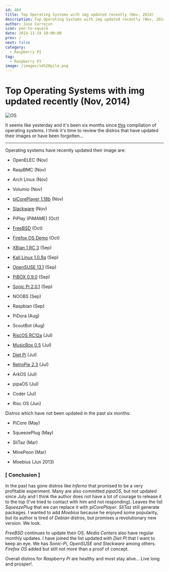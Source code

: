 ```yaml
---
id: 484
title: Top Operating Systems with img updated recently (Nov, 2014)
description: Top Operating Systems with img updated recently (Nov, 2014)
author: Jose Cerrejon
icon: pen-to-square
date: 2014-11-19 10:00:00
prev: /
next: false
category:
  - Raspberry PI
tag:
  - Raspberry PI
image: /images/sd%20pile.png
---
```


# Top Operating Systems with img updated recently (Nov, 2014)

![OS](/images/sd%20pile.png)

It seems like yesterday and it's been six months since [this](/post.php?id=400) compilation of operating systems. I think it's time to review the distros that have updated their images or have been forgotten...

- - -
Operating systems have recently updated their image are:

* OpenELEC (Nov)

* RaspBMC (Nov)

* Arch Linux (Nov)

* Volumio (Nov)

* [piCorePlayer 1.18b](https://sites.google.com/site/picoreplayer/home/download) (Nov)

* [Slackware](http://rpi.fatdog.eu/index.php?p=downloads) (Nov)

* PiPlay (PiMAME) (Oct)

* [FreeBSD](ftp://ftp.freebsd.org/pub/FreeBSD/snapshots/arm/armv6/ISO-IMAGES/11.0) (Oct)

* [Firefox OS Demo](https://wiki.mozilla.org/Foxberry_Pi_Demo) (Oct)

* [XBian 1 RC 3](http://sourceforge.net/projects/xbian/) (Sep)

* [Kali Linux 1.0.9a](http://cdimage.kali.org/kali-latest/armhf/kali-linux-1.0.9a-armhf.img.xz) (Sep)

* [OpenSUSE 13.1](http://download.opensuse.org/repositories/devel:/ARM:/13.1:/Contrib:/RaspberryPi/images/) (Sep)

* [PiBOX 0.9.0](http://www.graphics-muse.org/archives/pibox/0.9.0/) (Sep)

* [Sonic Pi 2.0.1](https://github.com/samaaron/sonic-pi/releases/tag/v2.0.1) (Sep)

* NOOBS (Sep)

* Raspbian (Sep)

* PiDora (Aug)

* ScoutBot (Aug)

* [RiscOS RC12a](https://www.riscosopen.org/content/downloads/raspberry-pi) (Jul)

* [MusicBox 0.5](http://www.woutervanwijk.nl/pimusicbox/) (Jul)

* [Diet Pi](http://fuzon.co.uk/phpbb/viewtopic.php?f=8&t=5) (Jul)

* [RetroPie 2.3](http://blog.petrockblock.com/download/retropie-project-image/) (Jul)

* ArkOS (Jul)

* pipaOS (Jul)

* Coder (Jul)

* Risc OS (Jun)

Distros which have not been updated in the past six months:

* PiCore (May)

* SqueezePlug (May)

* SliTaz (Mar)

* MinePeon (Mar)

* Moebius (Jun 2013)

### [ Conclusion ]

In the past has gone distros like *Inferno* that promised to be a very profitable experiment. Many are also committed *pipaOS*, but not updated since July and I think the author does not have a lot of courage to release it to the top (I've tried to contact with him and not responding). Leaves the list *SqueezePlug* that we can replace it with *piCorePlayer*. *SliTaz* still generate packages. I wanted to add *Moebius* because he enjoyed some popularity, but its author is tired of *Debian* distros, but promises a revolutionary new version. We look.

*FreeBSD* continues to update their OS. *Media Centers* also have regular monthly updates. I have joined the list updated with *Diet PI* that I want to keep an eye. We has *Sonic-Pi, OpenSUSE and Slackware* among others. *Firefox OS* added but still not more than a proof of concept.

Overall distros for *Raspberry Pi* are healthy and most stay alive... Live long and prosper!.